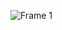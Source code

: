 ![Frame 1](https://user-images.githubusercontent.com/122586769/212236296-f58d1717-ffc6-4a05-8b0b-dcc07da1cb19.svg)

